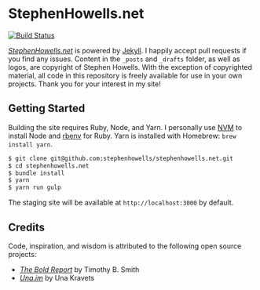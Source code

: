 # StephenHowells.net

[![Build Status](https://travis-ci.org/stephenhowells/stephenhowells.net.svg?branch=master)](https://travis-ci.org/stephenhowells/stephenhowells.net)

*[StephenHowells.net](https://stephenhowells.net)* is powered by [Jekyll](https://jekyllrb.com/). I happily accept pull requests if you find any issues. Content in the `_posts` and `_drafts` folder, as well as logos, are copyright of Stephen Howells. With the exception of copyrighted material, all code in this repository is freely available for use in your own projects. Thank you for your interest in my site!

## Getting Started

Building the site requires Ruby, Node, and Yarn. I personally use [NVM](https://github.com/creationix/nvm) to install Node and [rbenv](https://github.com/rbenv/rbenv) for Ruby. Yarn is installed with Homebrew: `brew install yarn`.

``` sh
$ git clone git@github.com:stephenhowells/stephenhowells.net.git
$ cd stephenhowells.net
$ bundle install
$ yarn
$ yarn run gulp
```

The staging site will be available at `http://localhost:3000` by default.

## Credits

Code, inspiration, and wisdom is attributed to the following open source projects:

- *[The Bold Report](https://github.com/smithtimmytim/theboldreport.net)* by Timothy B. Smith
- *[Una.im](https://github.com/una/una.github.io)* by Una Kravets

